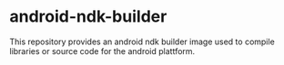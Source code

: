 # android-ndk-builder

This repository provides an android ndk builder image
used to compile libraries or source code for the android plattform.
